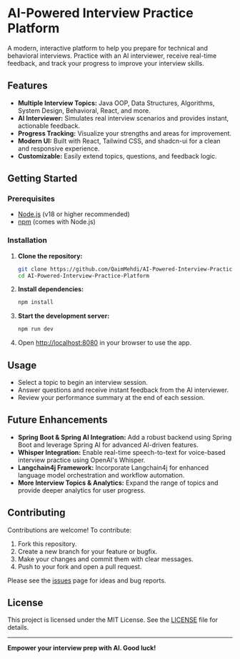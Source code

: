 # AI-Powered Interview Practice Platform

A modern, interactive platform to help you prepare for technical and behavioral interviews. Practice with an AI interviewer, receive real-time feedback, and track your progress to improve your interview skills.

## Features

- **Multiple Interview Topics:** Java OOP, Data Structures, Algorithms, System Design, Behavioral, React, and more.
- **AI Interviewer:** Simulates real interview scenarios and provides instant, actionable feedback.
- **Progress Tracking:** Visualize your strengths and areas for improvement.
- **Modern UI:** Built with React, Tailwind CSS, and shadcn-ui for a clean and responsive experience.
- **Customizable:** Easily extend topics, questions, and feedback logic.

## Getting Started

### Prerequisites
- [Node.js](https://nodejs.org/) (v18 or higher recommended)
- [npm](https://www.npmjs.com/) (comes with Node.js)

### Installation
1. **Clone the repository:**
   ```sh
   git clone https://github.com/QaimMehdi/AI-Powered-Interview-Practice-Platform.git
   cd AI-Powered-Interview-Practice-Platform
   ```
2. **Install dependencies:**
   ```sh
   npm install
   ```
3. **Start the development server:**
   ```sh
   npm run dev
   ```
4. Open [http://localhost:8080](http://localhost:8080) in your browser to use the app.

## Usage
- Select a topic to begin an interview session.
- Answer questions and receive instant feedback from the AI interviewer.
- Review your performance summary at the end of each session.

## Future Enhancements
- **Spring Boot & Spring AI Integration:** Add a robust backend using Spring Boot and leverage Spring AI for advanced AI-driven features.
- **Whisper Integration:** Enable real-time speech-to-text for voice-based interview practice using OpenAI's Whisper.
- **Langchain4j Framework:** Incorporate Langchain4j for enhanced language model orchestration and workflow automation.
- **More Interview Topics & Analytics:** Expand the range of topics and provide deeper analytics for user progress.

## Contributing
Contributions are welcome! To contribute:
1. Fork this repository.
2. Create a new branch for your feature or bugfix.
3. Make your changes and commit them with clear messages.
4. Push to your fork and open a pull request.

Please see the [issues](https://github.com/YOUR_USERNAME/AI-Powered-Interview-Practice-Platform/issues) page for ideas and bug reports.

## License
This project is licensed under the MIT License. See the [LICENSE](LICENSE) file for details.

---

**Empower your interview prep with AI. Good luck!**
